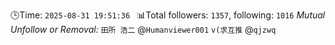 🕒Time: `2025-08-31 19:51:36 `
📊Total followers: `1357`, following: `1016`
*Mutual Unfollow or Removal:*
`田所 浩二` @`Humanviewer001`
`v(求互推` @`qjzwq`

